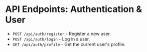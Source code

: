 # API Endpoints: Authentication & User

- `POST /api/auth/register` - Register a new user.
- `POST /api/auth/login` - Log in a user.
- `GET /api/auth/profile` - Get the current user's profile.

